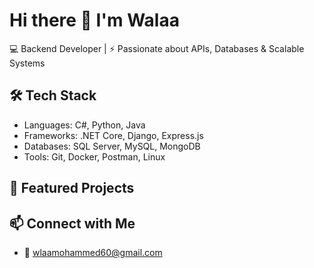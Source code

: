 # Hi there 👋 I'm Walaa  

💻 Backend Developer | ⚡ Passionate about APIs, Databases & Scalable Systems  

## 🛠️ Tech Stack
- Languages: C#, Python, Java  
- Frameworks: .NET Core, Django, Express.js  
- Databases: SQL Server, MySQL, MongoDB  
- Tools: Git, Docker, Postman, Linux  



## 🚀 Featured Projects 



## 📫 Connect with Me
- 📧 wlaamohammed60@gmail.com
